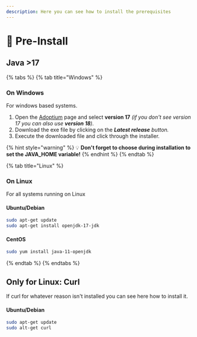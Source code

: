 ```yaml
---
description: Here you can see how to install the prerequisites
---
```


# 🦜 Pre-Install

## Java >17 <a href="#java-17" id="java-17"></a>

{% tabs %}
{% tab title="Windows" %}
### On Windows

For windows based systems.

1. Open the [Adoptium](https://adoptium.net) page and select **version 17** _(if you don't see version 17 you can also use **version 18**)._
2. Download the exe file by clicking on the _**Latest release** button._
3. Execute the downloaded file and click through the installer.

{% hint style="warning" %}
💡 **Don't forget to choose during installation to set the JAVA\_HOME variable!**
{% endhint %}
{% endtab %}

{% tab title="Linux" %}
### **On Linux**

For all systems running on Linux

#### **Ubuntu/Debian**

```bash
sudo apt-get update
sudo apt-get install openjdk-17-jdk
```

#### **CentOS**

```bash
sudo yum install java-11-openjdk
```
{% endtab %}
{% endtabs %}

## Only for Linux: Curl

If curl for whatever reason isn't installed you can see here how to install it.

#### **Ubuntu/Debian**

```bash
sudo apt-get update
sudo alt-get curl
```
